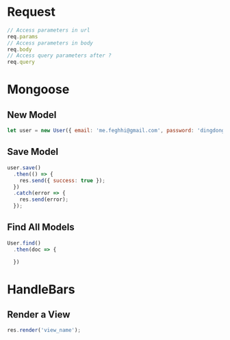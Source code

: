 # Request
```js
// Access parameters in url
req.params 
// Access parameters in body
req.body
// Access query parameters after ?
req.query
```
# Mongoose
## New Model
```js
let user = new User({ email: 'me.feghhi@gmail.com', password: 'dingdong' });
```
## Save Model
```js
user.save()
  .then(() => {
    res.send({ success: true });
  })
  .catch(error => { 
    res.send(error);
  });
```
## Find All Models
```js
User.find()
  .then(doc => {

  })
```

# HandleBars
## Render a View
```js
res.render('view_name');
```

